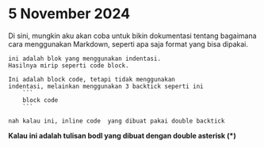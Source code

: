 # 5 November 2024

Di sini, mungkin aku akan coba untuk bikin dokumentasi
tentang bagaimana cara menggunakan Markdown,
seperti apa saja format yang bisa dipakai.



    ini adalah blok yang menggunakan indentasi.
    Hasilnya mirip seperti code block.

```
Ini adalah block code, tetapi tidak menggunakan
indentasi, melainkan menggunakan 3 backtick seperti ini 
    ```
    block code
    ```
```

`nah kalau ini, inline code 
yang dibuat pakai double backtick`

**Kalau ini adalah tulisan bodl yang dibuat dengan
double asterisk (*)**